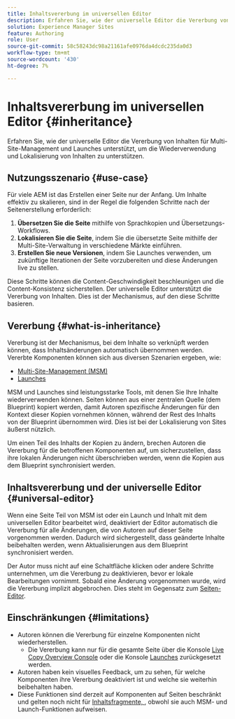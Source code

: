 ```yaml
---
title: Inhaltsvererbung im universellen Editor
description: Erfahren Sie, wie der universelle Editor die Vererbung von Inhalten für Multi-Site-Management und Launches unterstützt, um die Wiederverwendung und Lokalisierung von Inhalten zu unterstützen.
solution: Experience Manager Sites
feature: Authoring
role: User
source-git-commit: 58c58243dc98a21161afe0976da4dcdc235da0d3
workflow-type: tm+mt
source-wordcount: '430'
ht-degree: 7%

---
```



# Inhaltsvererbung im universellen Editor {#inheritance}

Erfahren Sie, wie der universelle Editor die Vererbung von Inhalten für Multi-Site-Management und Launches unterstützt, um die Wiederverwendung und Lokalisierung von Inhalten zu unterstützen.

## Nutzungsszenario {#use-case}

Für viele AEM ist das Erstellen einer Seite nur der Anfang. Um Inhalte effektiv zu skalieren, sind in der Regel die folgenden Schritte nach der Seitenerstellung erforderlich:

1. **Übersetzen Sie die Seite** mithilfe von Sprachkopien und Übersetzungs-Workflows.
1. **Lokalisieren Sie die Seite**, indem Sie die übersetzte Seite mithilfe der Multi-Site-Verwaltung in verschiedene Märkte einführen.
1. **Erstellen Sie neue Versionen**, indem Sie Launches verwenden, um zukünftige Iterationen der Seite vorzubereiten und diese Änderungen live zu stellen.

Diese Schritte können die Content-Geschwindigkeit beschleunigen und die Content-Konsistenz sicherstellen. Der universelle Editor unterstützt die Vererbung von Inhalten. Dies ist der Mechanismus, auf den diese Schritte basieren.

## Vererbung {#what-is-inheritance}

Vererbung ist der Mechanismus, bei dem Inhalte so verknüpft werden können, dass Inhaltsänderungen automatisch übernommen werden. Vererbte Komponenten können sich aus diversen Szenarien ergeben, wie:

* [Multi-Site-Management (MSM)](/help/sites-cloud/administering/msm/overview.md)
* [Launches](/help/sites-cloud/authoring/launches/overview.md)

MSM und Launches sind leistungsstarke Tools, mit denen Sie Ihre Inhalte wiederverwenden können. Seiten können aus einer zentralen Quelle (dem Blueprint) kopiert werden, damit Autoren spezifische Änderungen für den Kontext dieser Kopien vornehmen können, während der Rest des Inhalts von der Blueprint übernommen wird. Dies ist bei der Lokalisierung von Sites äußerst nützlich.

Um einen Teil des Inhalts der Kopien zu ändern, brechen Autoren die Vererbung für die betroffenen Komponenten auf, um sicherzustellen, dass ihre lokalen Änderungen nicht überschrieben werden, wenn die Kopien aus dem Blueprint synchronisiert werden.

## Inhaltsvererbung und der universelle Editor {#universal-editor}

Wenn eine Seite Teil von MSM ist oder ein Launch und Inhalt mit dem universellen Editor bearbeitet wird, deaktiviert der Editor automatisch die Vererbung für alle Änderungen, die von Autoren auf dieser Seite vorgenommen werden. Dadurch wird sichergestellt, dass geänderte Inhalte beibehalten werden, wenn Aktualisierungen aus dem Blueprint synchronisiert werden.

Der Autor muss nicht auf eine Schaltfläche klicken oder andere Schritte unternehmen, um die Vererbung zu deaktivieren, bevor er lokale Bearbeitungen vornimmt. Sobald eine Änderung vorgenommen wurde, wird die Vererbung implizit abgebrochen. Dies steht im Gegensatz zum [Seiten-Editor](/help/sites-cloud/authoring/page-editor/edit-content.md#inherited-components).

## Einschränkungen {#limitations}

* Autoren können die Vererbung für einzelne Komponenten nicht wiederherstellen.
   * Die Vererbung kann nur für die gesamte Seite über die Konsole [Live Copy Overview Console](/help/sites-cloud/administering/msm/live-copy-overview.md) oder die Konsole [Launches](/help/sites-cloud/authoring/launches/overview.md#the-launches-console) zurückgesetzt werden.
* Autoren haben kein visuelles Feedback, um zu sehen, für welche Komponenten ihre Vererbung deaktiviert ist und welche sie weiterhin beibehalten haben.
* Diese Funktionen sind derzeit auf Komponenten auf Seiten beschränkt und gelten noch nicht für [Inhaltsfragmente, ](/help/sites-cloud/administering/content-fragments/overview.md), obwohl sie auch MSM- und Launch-Funktionen aufweisen.
